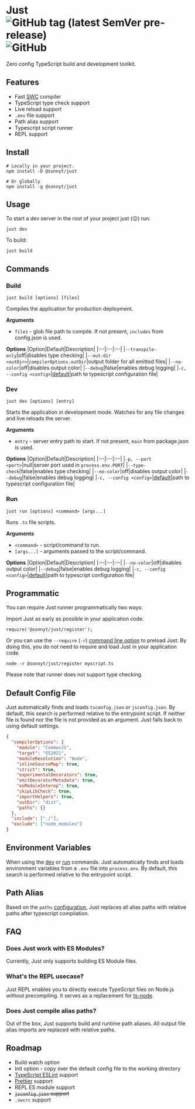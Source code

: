 # Just ![GitHub tag (latest SemVer pre-release)](https://img.shields.io/github/v/tag/sonnyt/just?include_prereleases) ![GitHub](https://img.shields.io/github/license/sonnyt/just)
Zero config TypeScript build and development toolkit.

## Features
- Fast [SWC](https://swc.rs/) compiler
- TypeScript type check support
- Live reload support
- `.env` file support
- Path alias support
- Typescript script runner
- REPL support

## Install
```shell
# Locally in your project.
npm install -D @sonnyt/just

# Or globally
npm install -g @sonnyt/just
```

## Usage
To start a dev server in the root of your project just (😉) run:
```shell
just dev
```

To build:
```shell
just build
```

## Commands

### Build
`just build [options] [files]`

Compiles the application for production deployment.

**Arguments**
- `files` - glob file path to compile. If not present, `includes` from config.json is used.

**Options**
|Option|Default|Description|
|:--|:--|:--|
|`--transpile-only`|off|disables type checking|
|`--out-dir <outDir>`|`compilerOptions.outDir`|output folder for all emitted files|
|`--no-color`|off|disables output color|
|`--debug`|false|enables debug logging|
|`-c, --config <config>`|[default](#default-typescript-config)|path to typescript configuration file|

### Dev

`just dev [options] [entry]`

Starts the application in development mode. Watches for any file changes and live reloads the server.

**Arguments**
- `entry` - server entry path to start. If not present, `main` from package.json is used.

**Options**
|Option|Default|Description|
|:--|:--|:--|
|`-p, --port <port>`|null|server port used in `process.env.PORT`|
|`--type-check`|false|enables type checking|
|`--no-color`|off|disables output color|
|`--debug`|false|enables debug logging|
|`-c, --config <config>`|[default](#default-typescript-config)|path to typescript configuration file|

### Run
`just run [options] <command> [args...]`

Runs `.ts` file scripts.

**Arguments**
- `<command>` - script/command to run.
- `[args...]` - arguments passed to the script/command.

**Options**
|Option|Default|Description|
|:--|:--|:--|
|`--no-color`|off|disables output color|
|`--debug`|false|enables debug logging|
|`-c, --config <config>`|[default](#default-typescript-config)|path to typescript configuration file|

## Programmatic
You can require Just runner programmatically two ways:

Import Just as early as possible in your application code.
```JS
require('@sonnyt/just/register');
```

Or you can use the `--require` (`-r`) [command line option](https://nodejs.org/api/cli.html#-r---require-module) to preload Just. By doing this, you do not need to require and load Just in your application code.

```shell
node -r @sonnyt/just/register myscript.ts
```

Please note that runner does not support type checking.

## Default Config File
Just automatically finds and loads `tsconfig.json` or `jsconfig.json`. By default, this search is performed relative to the entrypoint script. If neither file is found nor the file is not provided as an argument. Just falls back to using default settings.

```JSON
{
  "compilerOptions": {
    "module": "CommonJS",
    "target": "ES2021",
    "moduleResolution": "Node",
    "inlineSourceMap": true,
    "strict": true,
    "experimentalDecorators": true,
    "emitDecoratorMetadata": true,
    "esModuleInterop": true,
    "skipLibCheck": true,
    "importHelpers": true,
    "outDir": "dist",
    "paths": {}
  },
  "include": ["./"],
  "exclude": ["node_modules"]
}
```

## Environment Variables
When using the [dev](#dev) or [run](#run) commands. Just automatically finds and loads environment variables from a `.env` file into `process.env`. By default, this search is performed relative to the entrypoint script.

## Path Alias
Based on the `paths` [configuration](https://www.typescriptlang.org/tsconfig#paths), Just replaces all alias paths with relative paths after typescript compilation.

## FAQ
### Does Just work with ES Modules?
Currently, Just only supports building ES Module files.

### What's the REPL usecase?
Just REPL enables you to directly execute TypeScript files on Node.js without precompiling. It serves as a replacement for [ts-node](https://www.npmjs.com/package/ts-node).

### Does Just compile alias paths?
Out of the box, Just supports build and runtime path aliases. All output file alias imports are replaced with relative paths.

## Roadmap
- Build watch option
- Init option - copy over the default config file to the working directory
- [TypeScript ESLint](https://typescript-eslint.io/) support
- [Prettier](https://www.npmjs.com/package/prettier-eslint) support
- REPL ES module support
- ~~`jsconfig.json` support~~
- `.swcrc` support
